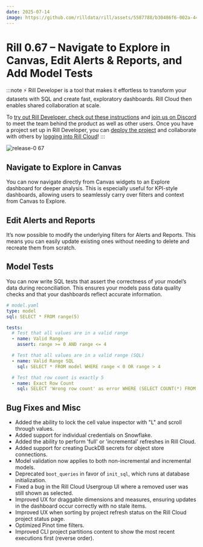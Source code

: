 ```yaml
---
date: 2025-07-14
image: https://github.com/rilldata/rill/assets/5587788/b30486f6-002a-445d-8a1b-955b6ec0066d
---
```


# Rill 0.67 – Navigate to Explore in Canvas, Edit Alerts & Reports, and Add Model Tests

:::note
⚡ Rill Developer is a tool that makes it effortless to transform your datasets with SQL and create fast, exploratory dashboards. Rill Cloud then enables shared collaboration at scale.

To [try out Rill Developer, check out these instructions](/get-started/install) and [join us on Discord](https://discord.gg/TatjVY32) to meet the team behind the product as well as other users. Once you have a project set up in Rill Developer, you can [deploy the project](/deploy/deploy-dashboard) and collaborate with others by [logging into Rill Cloud](https://ui.rilldata.com)!
:::

![release-0 67](<https://cdn.rilldata.com/docs/release-notes/release-067.gif>)

## Navigate to Explore in Canvas

You can now navigate directly from Canvas widgets to an Explore dashboard for deeper analysis. This is especially useful for KPI-style dashboards, allowing users to seamlessly carry over filters and context from Canvas to Explore.

## Edit Alerts and Reports

It’s now possible to modify the underlying filters for Alerts and Reports. This means you can easily update existing ones without needing to delete and recreate them from scratch.

## Model Tests

You can now write SQL tests that assert the correctness of your model’s data during reconciliation. This ensures your models pass data quality checks and that your dashboards reflect accurate information.

```yaml
# model.yaml
type: model
sql: SELECT * FROM range(5)

tests:
  # Test that all values are in a valid range
  - name: Valid Range
    assert: range >= 0 AND range <= 4

  # Test that all values are in a valid range (SQL)
  - name: Valid Range SQL
    sql: SELECT * FROM model WHERE range < 0 OR range > 4

  # Test that row count is exactly 5
  - name: Exact Row Count
    sql: SELECT 'Wrong row count' as error WHERE (SELECT COUNT(*) FROM model) != 5
```

## Bug Fixes and Misc
- Added the ability to lock the cell value inspector with "L" and scroll through values.
- Added support for individual credentials on Snowflake.
- Added the ability to perform 'full' or 'incremental' refreshes in Rill Cloud.
- Added support for creating DuckDB secrets for object store connections.
- Model validation now applies to both non-incremental and incremental models.
- Deprecated `boot_queries` in favor of `init_sql`, which runs at database initialization.
- Fixed a bug in the Rill Cloud Usergroup UI where a removed user was still shown as selected.
- Improved UX for draggable dimensions and measures, ensuring updates in the dashboard occur correctly with no stale items.
- Improved UX when sorting by project refresh status on the Rill Cloud project status page.
- Optimized Pinot time filters.
- Improved CLI project partitions content to show the most recent executions first (reverse order).
